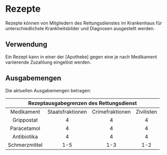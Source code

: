 # Rezepte
Rezepte können von Mitgliedern des Rettungsdienstes im Krankenhaus für unterschiedlichste Krankheitsbilder und Diagnosen ausgestellt werden.

## Verwendung 
Ein Rezept kann in einer der [Apotheke] gegen eine je nach Medikament variierende Zuzahlung eingelöst werden.

## Ausgabemengen
Die aktuellen Ausgabemengen betragen:

<table>
  <thead>
    <tr>
      <th colspan=4 align="center">Rezeptausgabegrenzen des Rettungsdienst</th>
    </tr>
  </thead>
  <tbody>
    <tr>
      <td align="center">Medikament</td>
      <td align="center">Staatsfraktionen</td>
      <td align="center">Crimefraktionen</td>
      <td align="center">Zivilisten</td>
    </tr>
    <tr>
      <td align="center">Grippostat</td>
      <td align="center">4</td>
      <td align="center">4</td>
      <td align="center">4</td>
    </tr>
     <tr>
      <td align="center">Paracetamol</td>
      <td align="center">4</td>
      <td align="center">4</td>
      <td align="center">4</td>
    </tr>
     <tr>
      <td align="center">Antibiotika</td>
      <td align="center">4</td>
      <td align="center">4</td>
      <td align="center">4</td>
    </tr>
     <tr>
      <td align="center">Schmerzmittel</td>
      <td align="center">1-5</td>
      <td align="center">1-3</td>
      <td align="center">1-2</td>
    </tr>
  </tbody>
</table>
